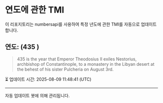 
# 연도에 관한 TMI

이 리포지토리는 numbersapi를 사용하여 특정 년도에 관한 TMI를 자동으로 업데이트합니다.

## 연도: (435 )
> 435 is the year that Emperor Theodosius II exiles Nestorius, archbishop of Constantinople, to a monastery in the Libyan desert at the behest of his sister Pulcheria on August 3rd.

⏳ 업데이트 시간: 2025-08-09 11:48:41 (UTC)

---
자동 업데이트 봇에 의해 관리됩니다.
